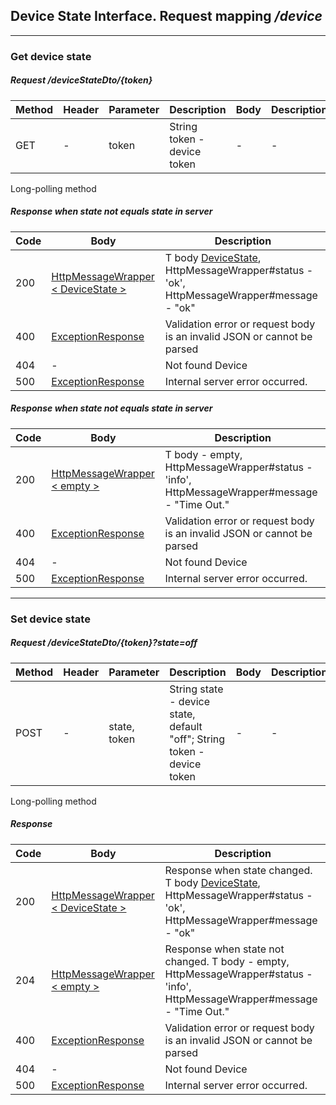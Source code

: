 ## Device State Interface. Request mapping <em>/device</em>

___

### Get device state

##### Request /deviceStateDto/{token}

Method | Header | Parameter | Description | Body | Description
------------ | ------------- | -------------  | ------------- | ------------- | -------------
GET | - | token | String token - device token | - | - | -

Long-polling method

##### Response when state not equals state in server

Code | Body | Description
------------ | ------------- | -------------
200 | [HttpMessageWrapper < DeviceState >](../model/HttpMessageWrapper.md) | T body [DeviceState](../model/DeviceState.md), HttpMessageWrapper#status - 'ok', HttpMessageWrapper#message - "ok"
400 | [ExceptionResponse](../model/ExceptionResponse.md) | Validation error or request body is an invalid JSON or cannot be parsed
404 | - | Not found Device
500 | [ExceptionResponse](../model/ExceptionResponse.md) | Internal server error occurred.

##### Response when state not equals state in server

Code | Body | Description
------------ | ------------- | -------------
200 | [HttpMessageWrapper < empty >](../model/HttpMessageWrapper.md) | T body - empty, HttpMessageWrapper#status - 'info', HttpMessageWrapper#message - "Time Out."
400 | [ExceptionResponse](../model/ExceptionResponse.md) | Validation error or request body is an invalid JSON or cannot be parsed
404 | - | Not found Device
500 | [ExceptionResponse](../model/ExceptionResponse.md) | Internal server error occurred.

___

### Set device state

##### Request /deviceStateDto/{token}?state=off

Method | Header | Parameter | Description | Body | Description
------------ | ------------- | -------------  | ------------- | ------------- | -------------
POST | - | state, token | String state - device state, default "off"; String token - device token | - | - | -

Long-polling method

##### Response

Code | Body | Description
------------ | ------------- | -------------
200 | [HttpMessageWrapper < DeviceState >](../model/HttpMessageWrapper.md) | Response when state changed. T body [DeviceState](../model/DeviceState.md), HttpMessageWrapper#status - 'ok', HttpMessageWrapper#message - "ok"
204 | [HttpMessageWrapper < empty >](../model/HttpMessageWrapper.md) | Response when state not changed. T body - empty, HttpMessageWrapper#status - 'info', HttpMessageWrapper#message - "Time Out."
400 | [ExceptionResponse](../model/ExceptionResponse.md) | Validation error or request body is an invalid JSON or cannot be parsed
404 | - | Not found Device
500 | [ExceptionResponse](../model/ExceptionResponse.md) | Internal server error occurred.